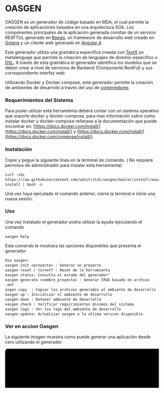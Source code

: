 # OASGEN
OASGEN es un generador de código basado en MDA, el cual permite la creación de aplicaciones basados en una arquitectura SOA.
Los componentes principales de la aplicación generada constan de un servicio RESFTUL generado en [Beego](https://beego.me/),
un framework de desarrollo web creado en [Golang](https://golang.org/) y un cliente web generado en [Angular 4](https://angular.io/).

Este generador utiliza una gramática específica creada con [TextX](www.igordejanovic.net/textX/) un metalenguaje que permite la creación de
lenguajes de dominio especifico o [DSL](https://en.wikipedia.org/wiki/Domain-specific_language). A través de esta gramática el generador
identifica los modelos que se deben crear a nivel de servicios de Backend (Componente RestFul) y sus correspondiente interfaz web.

Utilizando Docker y Docker compose, este generador permite la creación de ambientes de desarrollo a través del uso de [contenedores](https://aws.amazon.com/what-are-containers/
).  


### Requerimientos del Sistema
Para poder utilizar esta herramienta deberá contar con un sistema operativo que soporte docker y docker-compose,
para mas información sobre como instalar docker y docker-compose refierase a la documentación que puede encontrar en:
[https://docs.docker.com/install/](https://docs.docker.com/install/) y [https://docs.docker.com/install/](https://docs.docker.com/compose/install/).


### Instalación

Copie y pegue la siguiente linea en la terminal de comando. ( No requiere permisos de administrador para instalar esta herramienta)

```
curl -sSL https://raw.githubusercontent.com/udistrital/oasgen/master/install/oasgen-install | bash -s
```

Una vez haya ejecutado el comando anterior, cierre la terminal e inicie una nueva sesión.

### Uso

Una vez instalado el generador podra utilizar la ayuda ejecutando el comando

```
oasgen help

```

Este comando le mostrara las opciones disponibles que presenta el generador

```
Uso oasgen:
oasgen init <proyecto> : Generar un proyecto
oasgen reset / turnoff : Reset de la herramienta
oasgen status: Consulta el estado del generador"
oasgen generate <nombre_proyecto> : Generar CRUD basado en archivo .ent
asgen copy  : Copiar los archivos generados al ambiente de desarrollo
oasgen up : Inicializar el ambiente de desarrollo
oasgen down : Detener ambiente de desarrollo
oasgen check : Verificar requirimientos minimos del sistema
oasgen logs : Ver los logs del ambiente de desarrollo
oasgen update: Actualizar oasgen a la ultima version disponible
```

### Ver en accion Oasgen

La siguiente imagen muestra como puede generar una aplicación desde cero utilizando el generador

![](https://raw.githubusercontent.com/udistrital/oasgen/master/help/output.gif)
